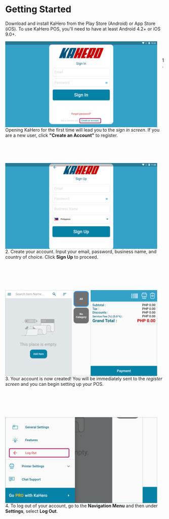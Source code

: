# **Getting Started**

Download and install KaHero from the Play Store (Android) or App Store (iOS).
To use KaHero POS, you'll need to have at least Android 4.2+ or iOS 9.0+.

<p><img src="_content/_gettingstarted/1login.png" alt="getting started" width="480" height="270" style="float:left;margin-right:1rem"><br><br><br>1. Opening KaHero for the first time will lead you to the <i>sign in screen</i>. If you are a new user, click <b>"Create an Account"</b> to register.</p>

<br><br><br>

<p><img src="_content/_gettingstarted/2signup.png" alt="sign up" width="480" height="270" style="float:left; margin-right:1rem"><br><br><br>2. Create your account. Input your email, password, business name, and country of choice. Click <b>Sign Up</b> to proceed.</p>

<br><br><br><br>

<p><img src="_content/_gettingstarted/3register.png" alt="register" width="480" height="270" style="float:left; margin-right:1rem"><br><br><br>3. Your account is now created! You will be immediately sent to the <i>register screen</i> and you can begin setting up your POS.</p>

<br><br><br><br>

<p><img src="_content/_gettingstarted/4logout.png" alt="log out" width="480" height="270" style="float:left; margin-right:1rem"><br><br><br>4. To log out of your account, go to the <b>Navigation Menu</b> and then under <b>Settings</b>, select <b>Log Out</b>.</p>

<br><br><br><br>